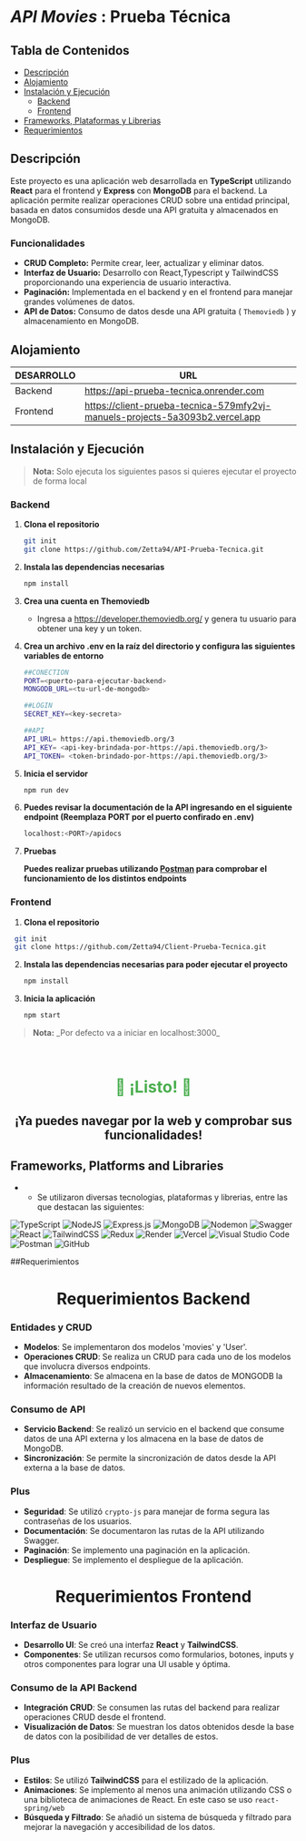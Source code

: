 # _API Movies_ : Prueba Técnica 

## Tabla de Contenidos

- [Descripción](#descripción)
- [Alojamiento](#Alojamiento)
- [Instalación y Ejecución](#instalación-y-ejecución)
  - [Backend](#backend)
  - [Frontend](#frontend)
- [Frameworks, Plataformas y Librerias](#Frameworks,-Platforms-and-Libraries)
- [Requerimientos](#Requerimientos)
  
## Descripción

Este proyecto es una aplicación web desarrollada en **TypeScript** utilizando **React** para el frontend y **Express** con **MongoDB** para el backend. La aplicación permite realizar operaciones CRUD sobre una entidad principal, basada en datos consumidos desde una API gratuita y almacenados en MongoDB. 

### Funcionalidades

- **CRUD Completo:** Permite crear, leer, actualizar y eliminar datos.
- **Interfaz de Usuario:** Desarrollo con React,Typescript y TailwindCSS proporcionando una experiencia de usuario interactiva.
- **Paginación:** Implementada en el backend y en el frontend para manejar grandes volúmenes de datos.
- **API de Datos:** Consumo de datos desde una API gratuita ( `Themoviedb` ) y almacenamiento en MongoDB.

## Alojamiento

| DESARROLLO | URL |
| ------ | ------ |
| Backend | https://api-prueba-tecnica.onrender.com |
| Frontend | https://client-prueba-tecnica-579mfy2vj-manuels-projects-5a3093b2.vercel.app |

## Instalación y Ejecución

<blockquote>
<strong>Nota:</strong> Solo ejecuta los siguientes pasos si quieres ejecutar el proyecto de forma local
</blockquote>

### Backend

1. **Clona el repositorio**

   ```sh
   git init
   git clone https://github.com/Zetta94/API-Prueba-Tecnica.git
   ```

2. **Instala las dependencias necesarias**
   
   ```bash
   npm install
   ```
   
3. **Crea una cuenta en Themoviedb**
    
    -  Ingresa a https://developer.themoviedb.org/ y genera tu usuario para obtener una key y un token.
   
4. **Crea un archivo .env en la raíz del directorio y configura las siguientes variables de entorno**
   
   ```sh
   ##CONECTION
   PORT=<puerto-para-ejecutar-backend>
   MONGODB_URL=<tu-url-de-mongodb>
   
   ##LOGIN
   SECRET_KEY=<key-secreta>
   
   ##API
   API_URL= https://api.themoviedb.org/3
   API_KEY= <api-key-brindada-por-https://api.themoviedb.org/3>
   API_TOKEN= <token-brindado-por-https://api.themoviedb.org/3>
   ```
   
5. **Inicia el servidor**
   
   ```bash
   npm run dev
   ```
   
6. **Puedes revisar la documentación de la API ingresando en el siguiente endpoint (Reemplaza PORT por el puerto confirado en .env)** 
   ```bash
   localhost:<PORT>/apidocs
   ```
   
8. **Pruebas**
 
   **Puedes realizar pruebas utilizando <u>Postman</u> para comprobar el funcionamiento de los distintos endpoints**
    
### Frontend

1. **Clona el repositorio**
  ```sh
   git init
   git clone https://github.com/Zetta94/Client-Prueba-Tecnica.git
  ```  
2. **Instala las dependencias necesarias para poder ejecutar el proyecto**
   ```bash
   npm install
   
3. **Inicia la aplicación**
   
    ```bash
   npm start
    ```
<blockquote>
<strong>Nota:</strong> _Por defecto va a iniciar en localhost:3000_
</blockquote>

<br>

<div align="center">
  <h1 style="color: #4CAF50;">🎉 ¡Listo! 🎉 </h1>
  <h2>¡Ya puedes navegar por la web y comprobar sus funcionalidades!</h2>
</div>

## Frameworks, Platforms and Libraries

- * Se utilizaron diversas tecnologias, plataformas y librerias, entre las que destacan las siguientes:

![TypeScript](https://img.shields.io/badge/typescript-%23007ACC.svg?style=for-the-badge&logo=typescript&logoColor=white)
![NodeJS](https://img.shields.io/badge/node.js-6DA55F?style=for-the-badge&logo=node.js&logoColor=white)
![Express.js](https://img.shields.io/badge/express.js-%23404d59.svg?style=for-the-badge&logo=express&logoColor=%2361DAFB)
![MongoDB](https://img.shields.io/badge/MongoDB-%234ea94b.svg?style=for-the-badge&logo=mongodb&logoColor=white)
![Nodemon](https://img.shields.io/badge/NODEMON-%23323330.svg?style=for-the-badge&logo=nodemon&logoColor=%BBDEAD)
![Swagger](https://img.shields.io/badge/-Swagger-%23Clojure?style=for-the-badge&logo=swagger&logoColor=white)
![React](https://img.shields.io/badge/react-%2320232a.svg?style=for-the-badge&logo=react&logoColor=%2361DAFB)
![TailwindCSS](https://img.shields.io/badge/tailwindcss-%2338B2AC.svg?style=for-the-badge&logo=tailwind-css&logoColor=white)
![Redux](https://img.shields.io/badge/redux-%23593d88.svg?style=for-the-badge&logo=redux&logoColor=white)
![Render](https://img.shields.io/badge/Render-%46E3B7.svg?style=for-the-badge&logo=render&logoColor=white)
![Vercel](https://img.shields.io/badge/vercel-%23000000.svg?style=for-the-badge&logo=vercel&logoColor=white)
![Visual Studio Code](https://img.shields.io/badge/Visual%20Studio%20Code-0078d7.svg?style=for-the-badge&logo=visual-studio-code&logoColor=white)
![Postman](https://img.shields.io/badge/Postman-FF6C37?style=for-the-badge&logo=postman&logoColor=white)
![GitHub](https://img.shields.io/badge/github-%23121011.svg?style=for-the-badge&logo=github&logoColor=white)

##Requerimientos

<div align="center">
  <h1> Requerimientos Backend  </h1>
</div>

### Entidades y CRUD

- **Modelos**: Se implementaron dos modelos 'movies' y 'User'.
- **Operaciones CRUD**: Se realiza un CRUD para cada uno de los modelos que involucra diversos endpoints.
- **Almacenamiento**:  Se almacena en la base de datos de MONGODB la información resultado de la creación de nuevos elementos.

### Consumo de API

- **Servicio Backend**: Se realizó un servicio en el backend que consume datos de una API externa y los almacena en la base de datos de MongoDB.
- **Sincronización**: Se permite la sincronización de datos desde la API externa a la base de datos.

### Plus

- **Seguridad**: Se utilizó `crypto-js` para manejar de forma segura las contraseñas de los usuarios.
- **Documentación**: Se documentaron las rutas de la API utilizando Swagger.
- **Paginación**: Se implemento una paginación en la aplicación.
- **Despliegue**: Se implemento el despliegue de la aplicación.

<div align="center">
  <h1> Requerimientos Frontend  </h1>
</div>

### Interfaz de Usuario

- **Desarrollo UI**: Se creó una interfaz **React** y **TailwindCSS**.
- **Componentes**: Se utilizan recursos como formularios, botones, inputs y otros componentes para lograr una UI usable y óptima.

### Consumo de la API Backend

- **Integración CRUD**: Se consumen las rutas del backend para realizar operaciones CRUD desde el frontend.
- **Visualización de Datos**: Se muestran los datos obtenidos desde la base de datos con la posibilidad de ver detalles de estos.

### Plus

- **Estilos**: Se utilizó **TailwindCSS** para el estilizado de la aplicación.
- **Animaciones**: Se implemento al menos una animación utilizando CSS o una biblioteca de animaciones de React. En este caso se uso ` react-spring/web `
- **Búsqueda y Filtrado**: Se añadió un sistema de búsqueda y filtrado para mejorar la navegación y accesibilidad de los datos.

